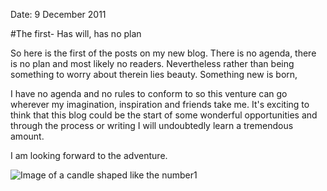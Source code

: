 Date: 9 December 2011

#The first- Has will, has no plan

So here is the first of the posts on my new blog. There is no agenda, there is no plan and most likely no readers. Nevertheless rather than being something to worry about therein lies beauty. Something new is born,

I have no agenda and no rules to conform to so this venture can go wherever my imagination, inspiration and friends take me. It's exciting to think that this blog could be the start of some wonderful opportunities and through the process or writing I will undoubtedly learn a tremendous amount.

I am looking forward to the adventure.

![Image of a candle shaped like the number1](http://s3.amazonaws.com/files.posterous.com/andyblumenthal/qsghYfjQBh2YP8z6yl0gOvtfyeKEuhApTGKxO2SucAllK7FeVPmoibgDZ8CE/first.jpg?AWSAccessKeyId=AKIAJFZAE65UYRT34AOQ&Expires=1323461423&Signature=OJVcJyIPdmwoAA6oysQX0WPOne4%3D "The first")